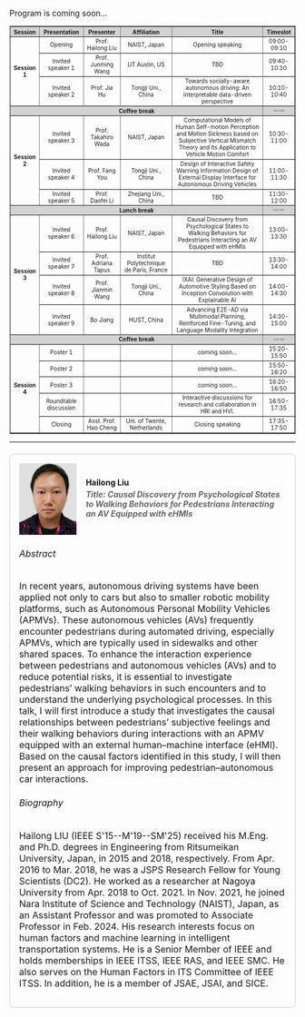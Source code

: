 Program is coming soon...
<div style="font-size:3px;">
<table border="1" cellspacing="0" cellpadding="0" style="border-collapse: collapse; text-align:center; width:100%;">
  <tr style="background-color:lightgrey;">
    <th style="font-size:10px;">Session</th>
    <th style="font-size:10px;">Presentation</th>
    <th style="font-size:10px;">Presenter</th>
    <th style="font-size:10px;">Affiliation</th>
    <th style="font-size:10px;">Title</th>
    <th style="font-size:10px;">Timeslot</th>
  </tr>
  <tr>
    <td rowspan="3" style="font-size:10px;"><b>Session 1</b></td>
    <td style="font-size:10px;">Opening</td>
    <td style="font-size:10px;">Prof. Hailong Liu</td>
    <td style="font-size:10px;">NAIST, Japan</td>
    <td style="font-size:10px;">Opening speaking</td>
    <td style="font-size:10px;">09:00-09:10</td>
  </tr>
  <tr>
    <td style="font-size:10px;">Invited speaker 1</td>
    <td style="font-size:10px;">Prof. Junming Wang</td>
    <td style="font-size:10px;">UT Austin, US</td>
    <td style="font-size:10px;">TBD</td>
    <td style="font-size:10px;">09:40-10:10</td>
  </tr>
  <tr>
    <td style="font-size:10px;">Invited speaker 2</td>
    <td style="font-size:10px;">Prof. Jia Hu</td>
    <td style="font-size:10px;">Tongji Uni., China</td>
    <td style="font-size:10px;">Towards socially-aware autonomous driving: An interpretable data-driven perspective</td>
    <td style="font-size:10px;">10:10-10:40</td>
  </tr>
  <tr style="background-color:lightgrey;">
    <td colspan="5" style="font-size:10px;"><b>Coffee break</b><td>10:10-10:30</td></td>
  </tr>
  <tr>
    <td rowspan="3" style="font-size:10px;"><b>Session 2</b></td>
    <td style="font-size:10px;">Invited speaker 3</td>
    <td style="font-size:10px;">Prof. Takahiro Wada</td>
    <td style="font-size:10px;">NAIST, Japan</td>
    <td style="font-size:10px;">Computational Models of Human Self-motion Perception and Motion Sickness based on Subjective Vertical Mismatch Theory and Its Application to Vehicle Motion Comfort</td>
    <td style="font-size:10px;">10:30-11:00</td>
  </tr>
  <tr>
    <td style="font-size:10px;">Invited speaker 4</td>
    <td style="font-size:10px;">Prof. Fang You</td>
    <td style="font-size:10px;">Tongji Uni., China</td>
    <td style="font-size:10px;">Design of Interactive Safety Warning Information Design of External Display Interface for Autonomous Driving Vehicles</td>
    <td style="font-size:10px;">11:00-11:30</td>
  </tr>
  <tr>
    <td style="font-size:10px;">Invited speaker 5</td>
    <td style="font-size:10px;">Prof. Daofei Li</td>
    <td style="font-size:10px;">Zhejiang Uni., China</td>
    <td style="font-size:10px;">TBD</td>
    <td style="font-size:10px;">11:30-12:00</td>
  </tr>
 <tr style="background-color:lightgrey;">
    <td colspan="5" style="font-size:10px;"><b>Lunch break</b><td>12:00-13:00</td></td>
  </tr>
  <tr>
    <td rowspan="4" style="font-size:10px;"><b>Session 3</b></td>
    <td style="font-size:10px;">Invited speaker 6</td>
    <td style="font-size:10px;">Prof. Hailong Liu</td>
    <td style="font-size:10px;">NAIST, Japan</td>
    <td style="font-size:10px;">Causal Discovery from Psychological States to Walking Behaviors for Pedestrians Interacting an AV Equipped with eHMIs</td>
    <td style="font-size:10px;">13:00-13:30</td>
  </tr>
  <tr>
    <td style="font-size:10px;">Invited speaker 7</td>
    <td style="font-size:10px;">Prof. Adriana Tapus</td>
    <td style="font-size:10px;">Institut Polytechnique de Paris, France</td>
    <td style="font-size:10px;">TBD</td>
    <td style="font-size:10px;">13:30-14:00</td>
  </tr>
  <tr>
    <td style="font-size:10px;">Invited speaker 8</td>
    <td style="font-size:10px;">Prof. Jianmin Wang</td>
    <td style="font-size:10px;">Tongji Uni., China</td>
    <td style="font-size:10px;">IXAI: Generative Design of Automotive Styling Based on Inception Convolution with Explainable AI</td>
    <td style="font-size:10px;">14:00-14:30</td>
  </tr>
  <tr>
    <td style="font-size:10px;">Invited speaker 9</td>
    <td style="font-size:10px;">Bo Jiang</td>
    <td style="font-size:10px;">HUST, China</td>
    <td style="font-size:10px;">Advancing E2E-AD via Multimodal Planning, Reinforced Fine-Tuning, and Language Modality Integration</td>
    <td style="font-size:10px;">14:30-15:00</td>
  </tr>
 <tr style="background-color:lightgrey;">
    <td colspan="5" style="font-size:10px;"><b>Coffee break</b><td>15:00-15:20</td></td>
  </tr>
  <tr>
    <td rowspan="5" style="font-size:10px;"><b>Session 4</b></td>
    <td style="font-size:10px;">Poster 1</td>
    <td style="font-size:10px;"></td>
    <td style="font-size:10px;"></td>
    <td style="font-size:10px;">coming soon...</td>
    <td style="font-size:10px;">15:20-15:50</td>
  </tr>
  <tr>
    <td style="font-size:10px;">Poster 2</td>
    <td style="font-size:10px;"></td>
    <td style="font-size:10px;"></td>
    <td style="font-size:10px;">coming soon...</td>
    <td style="font-size:10px;">15:50-16:20</td>
  </tr>
  <tr>
    <td style="font-size:10px;">Poster 3</td>
    <td style="font-size:10px;"></td>
    <td style="font-size:10px;"></td>
    <td style="font-size:10px;">coming soon...</td>
    <td style="font-size:10px;">16:20-16:50</td>
  </tr>
  <tr>
    <td style="font-size:10px;">Roundtable discussion</td>
    <td style="font-size:10px;"></td>
    <td style="font-size:10px;"></td>
    <td style="font-size:10px;">Interactive discussions for research and collaboration in HRI and HVI.</td>
    <td style="font-size:10px;">16:50-17:35</td>
  </tr>
  <tr>
    <td style="font-size:10px;">Closing</td>
    <td style="font-size:10px;">Asst. Prof. Hao Cheng</td>
    <td style="font-size:10px;">Uni. of Twente, Netherlands</td>
    <td style="font-size:10px;">Closing speaking</td>
    <td style="font-size:10px;">17:35-17:50</td>
  </tr>
</table>
</div>

<hr>
<!-- Speaker 1 -->
<div style="border:1px solid #ccc; border-radius:8px; padding:16px; margin:20px 0;">

  <div style="display:flex; align-items:center; gap:16px;">
    <!-- Profile Photo Placeholder -->
    <div>
      <img src="/assets/committee/Hailong liu.jpg" alt="Hailong Liu" style="width: 250px; height: auto; object-fit: cover; display: block;">
    </div>
    <!-- Name and Title -->
    <div>
      <h4 style="margin:0;">Hailong Liu</h4>
      <h5 style="margin:4px 0; color:#666;">Title: Causal Discovery from Psychological States to Walking Behaviors for Pedestrians Interacting an AV Equipped with eHMIs</h5>
    </div>
  </div>

  <!-- Abstract -->
  <div style="margin-top:16px;font-size:16px;">
    <h6>Abstract</h6>
    <p>
In recent years, autonomous driving systems have been applied not only to cars but also to smaller robotic mobility platforms, such as Autonomous Personal Mobility Vehicles (APMVs). These autonomous vehicles (AVs) frequently encounter pedestrians during automated driving, especially APMVs, which are typically used in sidewalks and other shared spaces. To enhance the interaction experience between pedestrians and autonomous vehicles (AVs) and to reduce potential risks, it is essential to investigate pedestrians’ walking behaviors in such encounters and to understand the underlying psychological processes. In this talk, I will first introduce a study that investigates the causal relationships between pedestrians’ subjective feelings and their walking behaviors during interactions with an APMV equipped with an external human–machine interface (eHMI). Based on the causal factors identified in this study, I will then present an approach for improving pedestrian–autonomous car interactions.
    </p>
  </div>

  <!-- Bibliography -->
  <div style="margin-top:16px;font-size:16px;">
    <h6>Biography</h6>
    <p>
      Hailong LIU (IEEE S'15--M'19--SM'25) received his M.Eng. and Ph.D. degrees in Engineering from Ritsumeikan University, Japan, in 2015 and 2018, respectively. From Apr. 2016 to Mar. 2018, he was a JSPS Research Fellow for
Young Scientists (DC2). He worked as a researcher at Nagoya University from Apr. 2018 to Oct. 2021. In Nov. 2021, he joined Nara Institute of Science and Technology (NAIST), Japan, as an Assistant Professor and was promoted to
Associate Professor in Feb. 2024. His research interests focus on human factors and machine learning in
intelligent transportation systems. He is a Senior Member of IEEE and holds memberships in IEEE ITSS, IEEE RAS, and IEEE SMC. He also serves on the Human Factors in ITS Committee of IEEE ITSS. In addition, he is a member of JSAE, JSAI, and SICE.
    </p>
  </div>

</div>

<!-- Repeat this block for each speaker -->



